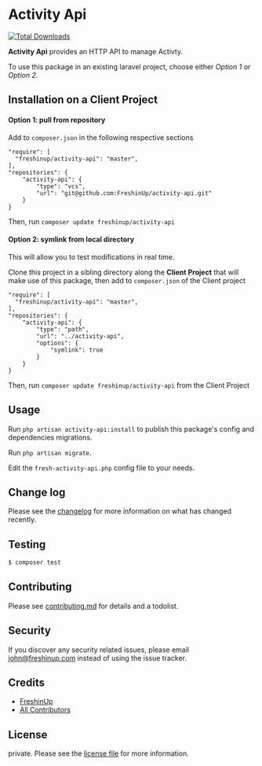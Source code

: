 # Activity Api

[![Total Downloads][ico-downloads]][link-downloads]

**Activity Api** provides an HTTP API to manage Activty.

To use this package in an existing laravel project, choose either _Option 1_ or _Option 2_.

## Installation on a Client Project

#### Option 1: pull from repository

Add to `composer.json` in the following respective sections 
```
"require": [
  "freshinup/activity-api": "master",
],
"repositories": {
    "activity-api": {
        "type": "vcs",
        "url": "git@github.com:FreshinUp/activity-api.git"
    }
}
```
Then, run `composer update freshinup/activity-api`

#### Option 2: symlink from local directory

This will allow you to test modifications in real time.

Clone this project in a sibling directory along the **Client Project** that will make use of this package,
then add to `composer.json` of the Client project

```
"require": [
  "freshinup/activity-api": "master",
],
"repositories": {
    "activity-api": {
        "type": "path",
        "url": "../activity-api",
        "options": {
            "symlink": true
        }
    }
}
```
Then, run `composer update freshinup/activity-api` from the Client Project

## Usage

Run `php artisan activity-api:install` to publish this package's config and dependencies migrations.

Run `php artisan migrate`.

Edit the `fresh-activity-api.php` config file to your needs.

## Change log

Please see the [changelog](changelog.md) for more information on what has changed recently.

## Testing

``` bash
$ composer test
```

## Contributing

Please see [contributing.md](contributing.md) for details and a todolist.

## Security

If you discover any security related issues, please email john@freshinup.com instead of using the issue tracker.

## Credits

- [FreshinUp][link-author]
- [All Contributors][link-contributors]

## License

private. Please see the [license file](license.md) for more information.

[ico-version]: https://img.shields.io/packagist/v/freshinup/activity-api.svg?style=flat-square
[ico-downloads]: https://img.shields.io/packagist/dt/freshinup/activity-api.svg?style=flat-square
[ico-travis]: https://img.shields.io/travis/freshinup/activity-api/master.svg?style=flat-square
[ico-styleci]: https://styleci.io/repos/12345678/shield

[link-packagist]: https://packagist.org/packages/freshinup/activity-api
[link-downloads]: https://packagist.org/packages/freshinup/activity-api
[link-travis]: https://travis-ci.org/freshinup/activity-api
[link-styleci]: https://styleci.io/repos/12345678
[link-author]: https://github.com/freshinup
[link-contributors]: ../../contributors
